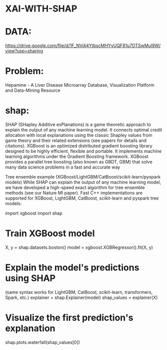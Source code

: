 # XAI-WITH-SHAP

# DATA:
https://drive.google.com/file/d/1F_NVdj4YtbscMHYyUQF81u7DTSwMul9W/view?usp=sharing

# Problem:
Hepamine - A Liver Disease Microarray Database, Visualization Platform and Data-Mining Resource


# shap:

SHAP (SHapley Additive exPlanations) is a game theoretic approach to explain the output of any machine learning model. It connects optimal credit allocation with local explanations using the classic Shapley values from game theory and their related extensions (see papers for details and citations).
XGBoost is an optimized distributed gradient boosting library designed to be highly efficient, flexible and portable. It implements machine learning algorithms under the Gradient Boosting framework. XGBoost provides a parallel tree boosting (also known as GBDT, GBM) that solve many data science problems in a fast and accurate way






Tree ensemble example (XGBoost/LightGBM/CatBoost/scikit-learn/pyspark models)
While SHAP can explain the output of any machine learning model, we have developed a high-speed exact algorithm for tree ensemble methods (see our Nature MI paper). Fast C++ implementations are supported for XGBoost, LightGBM, CatBoost, scikit-learn and pyspark tree models:

import xgboost
import shap

# Train XGBoost model
X, y = shap.datasets.boston()
model = xgboost.XGBRegressor().fit(X, y)

# Explain the model's predictions using SHAP

(same syntax works for LightGBM, CatBoost, scikit-learn, transformers, Spark, etc.)
explainer = shap.Explainer(model)
shap_values = explainer(X)

# Visualize the first prediction's explanation
shap.plots.waterfall(shap_values[0])
